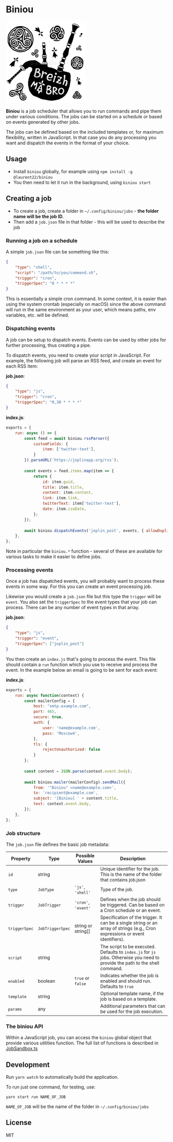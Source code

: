 # Biniou

<img alt="A biniou surrounded by Celtic symbols" src="./doc/images/Biniou.png" width="250"/>

**Biniou** is a job scheduler that allows you to run commands and pipe them under various conditions. The jobs can be started on a schedule or based on events generated by other jobs.

The jobs can be defined based on the included templates or, for maximum flexibility, written in JavaScript. In that case you do any processing you want and dispatch the events in the format of your choice.

## Usage

- Install `biniou` globally, for example using `npm install -g @laurent22/biniou`
- You then need to let it run in the background, using `biniou start`

## Creating a job

- To create a job, create a folder in `~/.config/biniou/jobs` - **the folder name will be the job ID**.
- Then add a `job.json` file in that folder - this will be used to describe the job

### Running a job on a schedule

A simple `job.json` file can be something like this:

```json
{
	"type": "shell",
	"script": "/path/to/you/command.sh",
	"trigger": "cron",
	"triggerSpec": "0 * * * *"
}
```

This is essentially a simple cron command. In some context, it is easier than using the system crontab (especially on macOS) since the above command will run in the same environment as your user, which means paths, env variables, etc. will be defined.

### Dispatching events

A job can be setup to dispatch events. Events can be used by other jobs for further processing, thus creating a pipe.

To dispatch events, you need to create your script in JavaScript. For example, the following job will parse an RSS feed, and create an event for each RSS item:

**job.json**:

```json
{
	"type": "js",
	"trigger": "cron",
	"triggerSpec": "0,30 * * * *"
}
```

**index.js**:

```javascript
exports = {
	run: async () => {
		const feed = await biniou.rssParser({
			customFields: {
				item: ['twitter-text'],
			}
		}).parseURL('https://joplinapp.org/rss');

		const events = feed.items.map(item => {
			return {
				id: item.guid,
				title: item.title,
				content: item.content,
				link: item.link,
				twitterText: item['twitter-text'],
				date: item.isoDate,
			};
		});

		await biniou.dispatchEvents('joplin_post', events, { allowDuplicates: false });
	},
};
```

Note in particular the `biniou.*` function - several of these are available for various tasks to make it easier to define jobs.

### Processing events

Once a job has dispatched events, you will probably want to process these events in some way. For this you can create an event processing job.

Likewise you would create a `job.json` file but this type the `trigger` will be `event`. You also set the `triggerSpec` to the event types that your job can process. There can be any number of event types in that array.

**job.json**:

```json
{
	"type": "js",
	"trigger": "event",
	"triggerSpec": ["joplin_post"]
}
```

You then create an `index.js` that's going to process the event. This file should contain a `run` function which you use to receive and process the event. In the example below an email is going to be sent for each event:

**index.js**:

```javascript
exports = {
	run: async function(context) {
		const mailerConfig = {
			host: "smtp.example.com",
			port: 465,
			secure: true,
			auth: {
				user: 'name@example.com',
				pass: 'Moscow4',
			},
			tls: {
				rejectUnauthorized: false
			}
		};

		const content = JSON.parse(context.event.body); 

		await biniou.mailer(mailerConfig).sendMail({
			from: '"Biniou" <name@example.com>',
			to: 'recipient@example.com',
			subject: '[Biniou] ' + content.title,
			text: context.event.body,
		});
	},
};
```

### Job structure

The `job.json` file defines the basic job metadata:

| Property         | Type              | Possible Values    | Description |
|------------------|-------------------|--------------------|-------------|
| `id`             | string            |                    | Unique identifier for the job. This is the name of the folder that contains job.json |
| `type`           | `JobType`         | `'js'`, `'shell'`  | Type of the job. |
| `trigger`        | `JobTrigger`      | `'cron'`, `'event'`| Defines when the job should be triggered. Can be based on a Cron schedule or an event. |
| `triggerSpec`    | `JobTriggerSpec`  | string or string[]  | Specification of the trigger. It can be a single string or an array of strings (e.g., Cron expressions or event identifiers). |
| `script`         | string            |                    | The script to be executed. Defaults to `index.js` for `js` jobs. Otherwise you need to provide the path to the shell command. |
| `enabled`        | boolean           | `true` or `false`  | Indicates whether the job is enabled and should run. Defaults to `true` |
| `template`       | string            |                    | Optional template name, if the job is based on a template. |
| `params`         | any               |                    | Additional parameters that can be used for the job execution. |

### The biniou API

Within a JavaScript job, you can access the `biniou` global object that provide various utilities function. The full list of functions is described in [JobSandbox.ts](./src/app/services/JobSandbox.ts)

## Development

Run `yarn watch` to automatically build the application.

To run just one command, for testing, use:

```shell
yarn start run NAME_OF_JOB
```

`NAME_OF_JOB` will be the name of the folder in `~/.config/biniou/jobs`

## License

MIT
